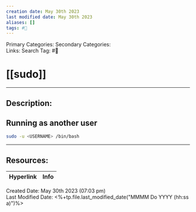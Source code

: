 ```yaml
---
creation date: May 30th 2023
last modified date: May 30th 2023
aliases: []
tags: #📕
---
```


Primary Categories: 
Secondary Categories:  
Links: 
Search Tag: #📕  

# [[sudo]]  
___

## Description:  


## Running as another user
```bash
sudo -u <USERNAME> /bin/bash
```



___

## Resources:

| Hyperlink | Info |
| --------- | ---- |


Created Date: May 30th 2023 (07:03 pm)  
Last Modified Date: <%+tp.file.last_modified_date("MMMM Do YYYY (hh:ss a)")%>
